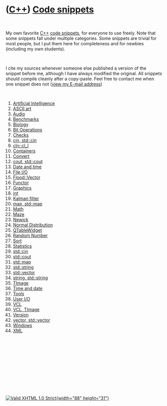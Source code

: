 



 

 

 

 

 

([C++](Cpp.htm)) [Code snippets](CppCodeSnippets.htm)
=====================================================

 

My own favorite [C++](Cpp.htm) [code snippets](CppCodeSnippets.htm), for
everyone to use freely. Note that some snippets fall under multiple
categories. Some snippets are trivial for most people, but I put them
here for completeness and for newbies (including my own students).

 

I cite my sources whenever someone else published a version of the
snippet before me, although I have always modified the original. All
snippets should compile cleanly after a copy-paste. Feel free to contact
me when one snippet does not ([view my E-mail address](Email.png))

 

1.  [Artificial Intelligence](CppArtificialIntelligence.htm)
2.  [ASCII art](CppAsciiArt.htm)
3.  [Audio](CppAudio.htm)
4.  [Benchmarks](CppBenchmark.htm)
5.  [Biology](CppBiology.htm)
6.  [Bit Operations](CppBitOperation.htm)
7.  [Checks](CppCheck.htm)
8.  [cin, std::cin](CppCin.htm)
9.  [cln::cl\_I](CppCl_I.htm)
10. [Containers](CppContainer.htm)
11. [Convert](CppConvert.htm)
12. [cout, std::cout](CppCout.htm)
13. [Date and time](CppTime.htm)
14. [File I/O](CppFileIo.htm)
15. [Flood::Vector](CppFloodVector.htm)
16. [Functor](CppFunctor.htm)
17. [Graphics](CppGraphics.htm)
18. [int](CppInt.htm)
19. [Kalman filter](CppKalmanFilter.htm)
20. [map, std::map](CppMap.htm)
21. [Math](CppMath.htm)
22. [Maze](CppMaze.htm)
23. [Newick](CppNewick.htm)
24. [Normal Distribution](CppNormalDistribution.htm)
25. [QTableWidget](CppQTableWidget.htm)
26. [Random Number](CppRandomNumber.htm)
27. [Sort](CppSort.htm)
28. [Statistics](CppStatistics.htm)
29. [std::cin](CppCin.htm)
30. [std::cout](CppCout.htm)
31. [std::map](CppMap.htm)
32. [std::string](CppString.htm)
33. [std::vector](CppVector.htm)
34. [string, std::string](CppString.htm)
35. [TImage](CppTImage.htm)
36. [Time and date](CppTime.htm)
37. [Tools](Tools.htm)
38. [User I/O](CppUserIo.htm)
39. [VCL](CppVcl.htm)
40. [VCL, TImage](CppTImage.htm)
41. [Version](CppVersion.htm)
42. [vector, std::vector](CppVector.htm)
43. [Windows](CppWindows.htm)
44. [XML](CppXml.htm)

 

 

 

 

 





 

[![Valid XHTML 1.0 Strict](valid-xhtml10.png){width="88"
height="31"}](http://validator.w3.org/check?uri=referer)

